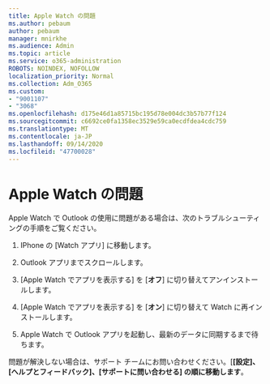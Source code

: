 ```yaml
---
title: Apple Watch の問題
ms.author: pebaum
author: pebaum
manager: mnirkhe
ms.audience: Admin
ms.topic: article
ms.service: o365-administration
ROBOTS: NOINDEX, NOFOLLOW
localization_priority: Normal
ms.collection: Adm_O365
ms.custom:
- "9001107"
- "3068"
ms.openlocfilehash: d175e46d1a85715bc195d78e004dc3b57b77f124
ms.sourcegitcommit: c6692ce0fa1358ec3529e59ca0ecdfdea4cdc759
ms.translationtype: MT
ms.contentlocale: ja-JP
ms.lasthandoff: 09/14/2020
ms.locfileid: "47700028"
---
```

# <a name="trouble-with-the-apple-watch"></a>Apple Watch の問題

Apple Watch で Outlook の使用に問題がある場合は、次のトラブルシューティングの手順をご覧ください。 

1. IPhone の [Watch アプリ] に移動します。

2. Outlook アプリまでスクロールします。

3. [Apple Watch でアプリを表示する] を [**オフ**] に切り替えてアンインストールします。

4. [Apple Watch でアプリを表示する] を [**オン**] に切り替えて Watch に再インストールします。

5. Apple Watch で Outlook アプリを起動し、最新のデータに同期するまで待ちます。 

問題が解決しない場合は、サポート チームにお問い合わせください。[**[設定]、[ヘルプとフィードバック]、[サポートに問い合わせる] の順に移動します**。 